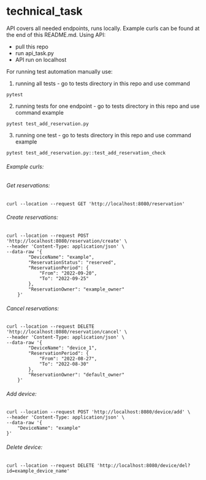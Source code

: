 # technical_task

API covers all needed endpoints, runs locally. Example curls can be found at the end of this README.md. 
Using API:
- pull this repo
- run api_task.py
- API run on localhost

For running test automation manually use:
1. running all tests - go to tests directory in this repo and use command
```
pytest
```
2. running tests for one endpoint - go to tests directory in this repo and use command example
```
pytest test_add_reservation.py
```
3. running one test - go to tests directory in this repo and use command example
```
pytest test_add_reservation.py::test_add_reservation_check
```
###### Example curls:
###### Get reservations:
```
curl --location --request GET 'http://localhost:8080/reservation'
```
###### Create reservations:
```
curl --location --request POST 'http://localhost:8080/reservation/create' \
--header 'Content-Type: application/json' \
--data-raw '{
        "DeviceName": "example",
        "ReservationStatus": "reserved",
        "ReservationPeriod": {
            "From": "2022-09-20",
            "To": "2022-09-25"
        },
        "ReservationOwner": "example_owner"
    }'
```
###### Cancel reservations:
```
curl --location --request DELETE 'http://localhost:8080/reservation/cancel' \
--header 'Content-Type: application/json' \
--data-raw '{
        "DeviceName": "device_1",
        "ReservationPeriod": {
            "From": "2022-08-27",
            "To": "2022-08-30"
        },
        "ReservationOwner": "default_owner"
    }'
```
###### Add device:
```
curl --location --request POST 'http://localhost:8080/device/add' \
--header 'Content-Type: application/json' \
--data-raw '{
    "DeviceName": "example"
}'
```
###### Delete device:
```
curl --location --request DELETE 'http://localhost:8080/device/del?id=example_device_name'
```
